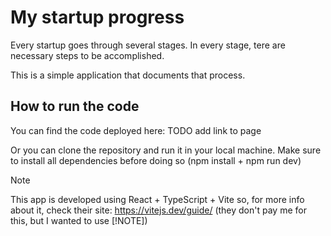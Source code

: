 # My startup progress

Every startup goes through several stages. In every stage, tere are necessary steps to be accomplished.

This is a simple application that documents that process.

## How to run the code

You can find the code deployed here: TODO add link to page

Or you can clone the repository and run it in your local machine. Make sure to install all dependencies before doing so (npm install + npm run dev)

> [!NOTE]
> This app is developed using React + TypeScript + Vite so, for more info about it, check their site: https://vitejs.dev/guide/ (they don't pay me for this, but I wanted to use [!NOTE])
